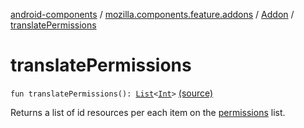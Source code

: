 [android-components](../../index.md) / [mozilla.components.feature.addons](../index.md) / [Addon](index.md) / [translatePermissions](./translate-permissions.md)

# translatePermissions

`fun translatePermissions(): `[`List`](https://kotlinlang.org/api/latest/jvm/stdlib/kotlin.collections/-list/index.html)`<`[`Int`](https://kotlinlang.org/api/latest/jvm/stdlib/kotlin/-int/index.html)`>` [(source)](https://github.com/mozilla-mobile/android-components/blob/master/components/feature/addons/src/main/java/mozilla/components/feature/addons/Addon.kt#L106)

Returns a list of id resources per each item on the [permissions](permissions.md) list.


